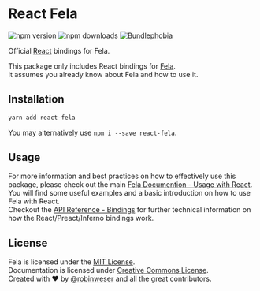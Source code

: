 # React Fela

<img alt="npm version" src="https://badge.fury.io/js/react-fela.svg"> <img alt="npm downloads" src="https://img.shields.io/npm/dm/react-fela.svg"> <a href="https://bundlephobia.com/result?p=react-fela@latest"><img alt="Bundlephobia" src="https://img.shields.io/bundlephobia/minzip/react-fela.svg"></a>

Official [React](https://github.com/facebook/react) bindings for Fela.

This package only includes React bindings for [Fela](http://github.com/robinweser/fela).<br>
It assumes you already know about Fela and how to use it.

## Installation
```sh
yarn add react-fela
```
You may alternatively use `npm i --save react-fela`.

## Usage
For more information and best practices on how to effectively use this package, please check out the main [Fela Documention - Usage with React](http://fela.js.org/docs/guides/UsageWithReact.html). You will find some useful examples and a basic introduction on how to use Fela with React.<br>
Checkout the [API Reference - Bindings](http://fela.js.org/docs/API.html#bindings) for further technical information on how the React/Preact/Inferno bindings work.


## License
Fela is licensed under the [MIT License](http://opensource.org/licenses/MIT).<br>
Documentation is licensed under [Creative Commons License](http://creativecommons.org/licenses/by/4.0/).<br>
Created with ♥ by [@robinweser](http://weser.io) and all the great contributors.
